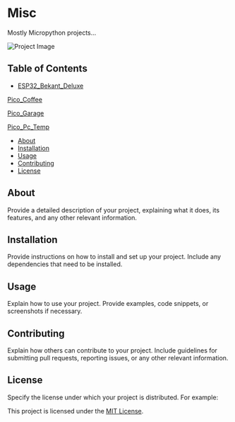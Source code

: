 # Misc

Mostly Micropython projects...

![Project Image](./images/project-image.png)

## Table of Contents

- [ESP32_Bekant_Deluxe](./ESP32_Bekant_Deluxe)

[Pico_Coffee](./Pico_Coffee)

[Pico_Garage](./Pico_Garage)

[Pico_Pc_Temp](./Pico_Pc_Temp)


- [About](#about)
- [Installation](#installation)
- [Usage](#usage)
- [Contributing](#contributing)
- [License](#license)

## About

Provide a detailed description of your project, explaining what it does, its features, and any other relevant information.

## Installation

Provide instructions on how to install and set up your project. Include any dependencies that need to be installed.

## Usage

Explain how to use your project. Provide examples, code snippets, or screenshots if necessary. 

## Contributing

Explain how others can contribute to your project. Include guidelines for submitting pull requests, reporting issues, or any other relevant information.

## License

Specify the license under which your project is distributed. For example:

This project is licensed under the [MIT License](LICENSE).
